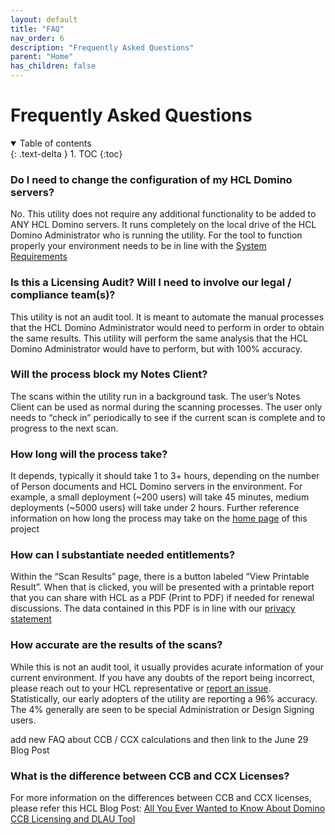 ```yaml
---
layout: default
title: "FAQ"
nav_order: 6
description: "Frequently Asked Questions"
parent: "Home"
has_children: false
---
```

<h1>Frequently Asked Questions</h1>

<details open markdown="block">
  <summary>
    Table of contents
  </summary>
  {: .text-delta }
1. TOC
{:toc}
</details>


### Do I need to change the configuration of my HCL Domino servers?

No. This utility does not require any additional functionality to be added to ANY HCL Domino servers. It runs completely on the local drive of the HCL Domino Administrator who is running the utility. For the tool to function properly your environment needs to be in line with the [System Requirements](requirements.md)

### Is this a Licensing Audit? Will I need to involve our legal / compliance team(s)?

This utility is not an audit tool. It is meant to automate the manual processes that the HCL Domino Administrator would need to perform in order to obtain the same results. This utility will perform the same analysis that the HCL Domino Administrator would have to perform, but with 100% accuracy.

 
### Will the process block my Notes Client?

The scans within the utility run in a background task. The user’s Notes Client can be used as normal during the scanning processes. The user only needs to “check in” periodically to see if the current scan is complete and to progress to the next scan.


### How long will the process take?

It depends, typically it should take 1 to 3+ hours, depending on the number of Person documents and HCL Domino servers in the environment. For example, a small deployment (~200 users) will take 45 minutes, medium deployments (~5000 users) will take under 2 hours. 
Further reference information on how long the process may take on the [home page](index.md#performance--runtime) of this project

### How can I substantiate needed entitlements?

Within the “Scan Results” page, there is a button labeled “View Printable Result”. When that is clicked, you will be presented with a printable report that you can share with HCL as a PDF (Print to PDF) if needed for renewal discussions. The data contained in this PDF is in line with our [privacy statement](privacy.md)

 
### How accurate are the results of the scans?

While this is not an audit tool, it usually provides acurate information of your current environment. If you have any doubts of the report being incorrect, please reach out to your HCL representative or [report an issue](https://github.com/HCL-TECH-SOFTWARE/domino-license-analysis-utility-DLAU/issues).  
Statistically, our early adopters of the utility are reporting a 96% accuracy. The 4% generally are seen to be special Administration or Design Signing users. 

add new FAQ about CCB / CCX calculations and then link to the June 29 Blog Post

### What is the difference between CCB and CCX Licenses?

For more information on the differences between CCB and CCX licenses, please refer this HCL Blog Post: 
[All You Ever Wanted to Know About Domino CCB Licensing and DLAU Tool](https://blog.hcltechsw.com/domino/all-you-ever-wanted-to-know-about-domino-ccb-licensing-and-dlau-tool/?referrer=opensource.hcltechsw.com/domino-license-analysis-utility-DLAU/)